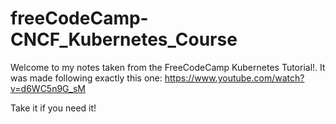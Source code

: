 # freeCodeCamp-CNCF_Kubernetes_Course
Welcome to my notes taken from the FreeCodeCamp Kubernetes Tutorial!. It was made following exactly this one: https://www.youtube.com/watch?v=d6WC5n9G_sM

Take it if you need it!
